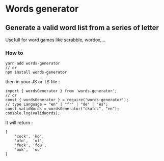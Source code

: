 # Words generator

## Generate a valid word list from a series of letter

Usefull for word games like scrabble, wordox,...

### How to

    yarn add words-generator
    // or
    npm install words-generator

then in your JS or TS file :

    import { wordsGenerator } from 'words-generator';
    // or
    const { wordsGenerator } = require('words-generator');
    // type Language = "en" | "fr" | "de" | "es";
    const validWords = wordsGenerator("ckufoc", "en");
    console.log(validWords);

It will return :

    [
        'cock', 'ko',
        'ufo',  'of',
        'fuck', 'fou',
        'ouk',  'ou'
    ]
